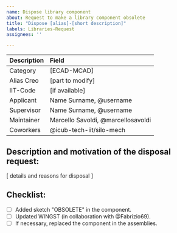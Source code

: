 ```yaml
---
name: Dispose library component
about: Request to make a library component obsolete
title: "Dispose [alias]-[short description]"
labels: Libraries-Request
assignees: ''

---
```


| Description   | Field                              |
|:--------------|:-----------------------------------|
| Category      | [ECAD-MCAD]                        |
| Alias Creo    | [part to modify]                   |
| IIT-Code      | [if available]                     |
| Applicant     | Name Surname, @username            |
| Supervisor    | Name Surname, @username            |
| Maintainer    | Marcello Savoldi, @marcellosavoldi |
| Coworkers     | @icub-tech-iit/silo-mech           |


## Description and motivation of the disposal request: <br>
[ details and reasons for disposal ]


## Checklist:
- [ ] Added sketch "OBSOLETE" in the component.
- [ ] Updated WINGST (in collaboration with @Fabrizio69).
- [ ] If necessary, replaced the component in the assemblies.
